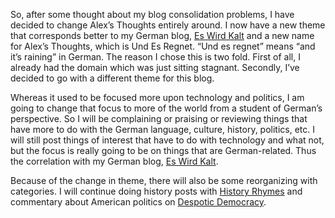 So, after some thought about my blog consolidation problems, I have decided to change Alex’s Thoughts entirely around. I now have a new theme that corresponds better to my German blog, [Es Wird Kalt](http://www.eswirdkalt.com) and a new name for Alex’s Thoughts, which is Und Es Regnet. “Und es regnet” means “and it’s raining” in German. The reason I chose this is two fold. First of all, I already had the domain which was just sitting stagnant. Secondly, I’ve decided to go with a different theme for this blog.

Whereas it used to be focused more upon technology and politics, I am going to change that focus to more of the world from a student of German’s perspective. So I will be complaining or praising or reviewing things that have more to do with the German language, culture, history, politics, etc. I will still post things of interest that have to do with technology and what not, but the focus is really going to be on things that are German-related. Thus the correlation with my German blog, [Es Wird Kalt](http://www.eswirdkalt.com).

Because of the change in theme, there will also be some reorganizing with categories. I will continue doing history posts with [History Rhymes](http://www.historyrhymes.info) and commentary about American politics on [Despotic Democracy](http://despoticdemocracy.wordpress.com).